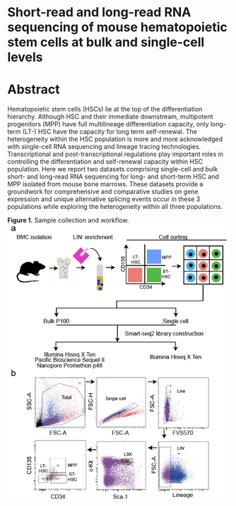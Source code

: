 # Short-read and long-read RNA sequencing of mouse hematopoietic stem cells at bulk and single-cell levels 
# Abstract
Hematopoietic stem cells (HSCs) lie at the top of the differentiation hierarchy. Although HSC and their immediate downstream, multipotent progenitors (MPP) have full multilineage differentiation capacity, only long-term (LT-) HSC have the capacity for long term self-renewal. The heterogeneity within the HSC population is more and more acknowledged with single-cell RNA sequencing and lineage tracing technologies. Transcriptional and post-transcriptional regulations play important roles in controlling the differentiation and self-renewal capacity within HSC population. Here we report two datasets comprising single-cell and bulk short- and long-read RNA sequencing for long- and short-term HSC and MPP isolated from mouse bone marrows. These datasets provide a groundwork for comprehensive and comparative studies on gene expression and unique alternative splicing events occur in these 3 populations while exploring the heterogeneity within all three populations. 

**Figure 1.** Sample collection and workflow. 
![image](https://github.com/LuChenLab/hemato/blob/main/image/Fig1.png)

